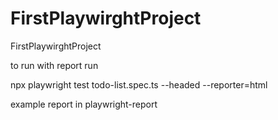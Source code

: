 # FirstPlaywirghtProject
FirstPlaywirghtProject

to run with report run

npx playwright test todo-list.spec.ts --headed --reporter=html
 
 example report in  playwright-report
 
